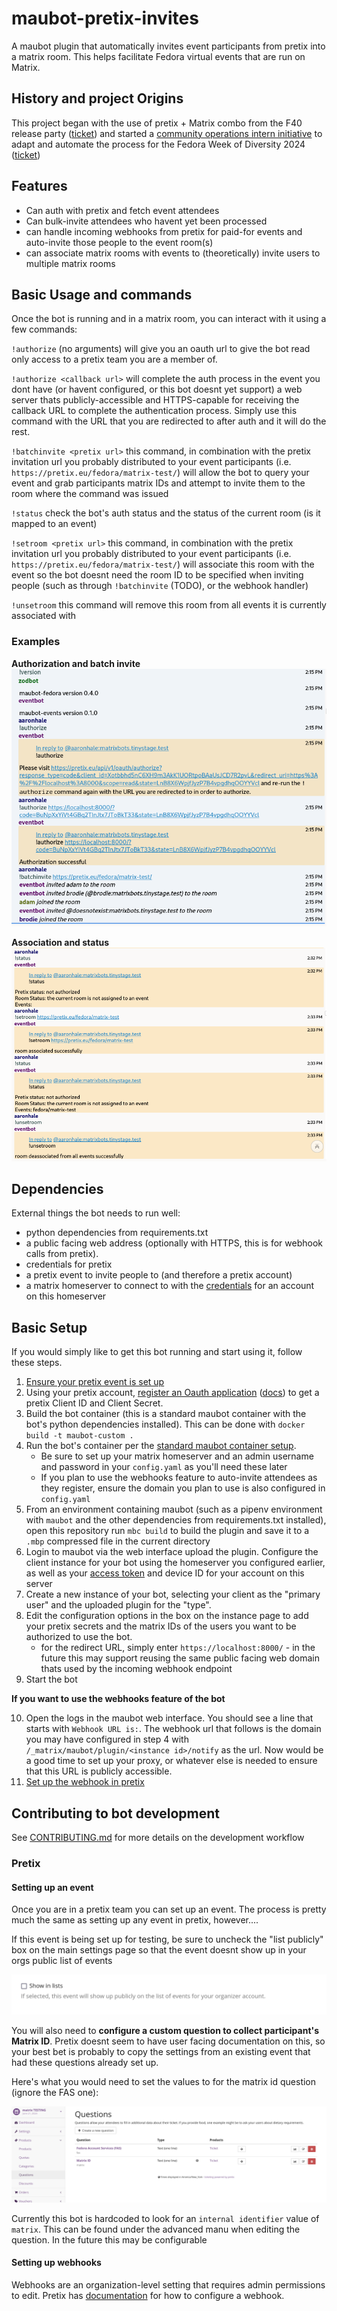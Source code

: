 # maubot-pretix-invites

A maubot plugin that automatically invites event participants from pretix into a matrix room. This helps facilitate Fedora virtual events that are run on Matrix.

## History and project Origins

This project began with the use of pretix + Matrix combo from the F40 release party ([ticket](https://gitlab.com/fedora/commops/interns/-/issues/15)) and started a [community operations intern initiative](https://gitlab.com/fedora/commops/interns/-/issues/16) to adapt and automate the process for the Fedora Week of Diversity 2024 ([ticket](https://gitlab.com/fedora/dei/week-of-diversity/-/issues/23))

## Features
- Can auth with pretix and fetch event attendees
- Can bulk-invite attendees who havent yet been processed
- can handle incoming webhooks from pretix for paid-for events and auto-invite those people to the event room(s)
- can associate matrix rooms with events to (theoretically) invite users to multiple matrix rooms

## Basic Usage and commands

Once the bot is running and in a matrix room, you can interact with it using a few commands:

`!authorize` (no arguments) will give you an oauth url to give the bot read only access to a pretix team you are a member of.

`!authorize <callback url>` will complete the auth process in the event you dont have (or havent configured, or this bot doesnt yet support) a web server thats publicly-accessible and HTTPS-capable for receiving the callback URL to complete the authentication process. Simply use this command with the URL that you are redirected to after auth and it will do the rest.

`!batchinvite <pretix url>` this command, in combination with the pretix invitation url you probably distributed to your event participants (i.e. `https://pretix.eu/fedora/matrix-test/`) will allow the bot to query your event and grab participants matrix IDs and attempt to invite them to the room where the command was issued

`!status` check the bot's auth status and the status of the current room (is it mapped to an event)

`!setroom <pretix url>` this command, in combination with the pretix invitation url you probably distributed to your event participants (i.e. `https://pretix.eu/fedora/matrix-test/`) will associate this room with the event so the bot doesnt need the room ID to be specified when inviting people (such as through `!batchinvite` (TODO), or the webhook handler)

`!unsetroom` this command will remove this room from all events it is currently associated with

### Examples
**Authorization and batch invite**
![A screenshot of a matrix conversation showing the usage of the authorization and batch invite commands](./demo/matrix%20auth%20and%20batch%20invite.png)

**Association and status**
![A screenshot of a matrix conversation showing the usage of the association and status commands](./demo/room%20association%20and%20status.png)



## Dependencies
External things the bot needs to run well:
- python dependencies from requirements.txt
- a public facing web address (optionally with HTTPS, this is for webhook calls from pretix).
- credentials for pretix
- a pretix event to invite people to (and therefore a pretix account)
- a matrix homeserver to connect to with the [credentials](https://webapps.stackexchange.com/a/138497) for an account on this homeserver


## Basic Setup

If you would simply like to get this bot running and start using it, follow these steps. 

1. [Ensure your pretix event is set up](#setting-up-an-event)
2. Using your pretix account, [register an Oauth application](https://pretix.eu/control/settings/oauth/apps/) ([docs](https://docs.pretix.eu/en/latest/api/oauth.html#registering-an-application)) to get a pretix Client ID and Client Secret.
3. Build the bot container (this is a standard maubot container with the bot's python dependencies installed). This can be done with `docker build -t maubot-custom .`
4. Run the bot's container per the [standard maubot container setup](https://docs.mau.fi/maubot/usage/setup/docker.html).
    - Be sure to set up your matrix homeserver and an admin username and password in your `config.yaml` as you'll need these later
    - If you plan to use the webhooks feature to auto-invite attendees as they register, ensure the domain you plan to use is also configured in `config.yaml`
5. From an environment containing maubot (such as a pipenv environment with `maubot` and the other dependencies from requirements.txt installed), open this repository run `mbc build` to build the plugin and save it to a `.mbp` compressed file in the current directory
6. Login to maubot via the web interface upload the plugin. Configure the client instance for your bot using the homeserver you configured earlier, as well as your [access token](https://webapps.stackexchange.com/a/138497) and device ID for your account on this server
7. Create a new instance of your bot, selecting your client as the "primary user" and the uploaded plugin for the "type".
8. Edit the configuration options in the box on the instance page to add your pretix secrets and the matrix IDs of the users you want to be authorized to use the bot.
    - for the redirect URL, simply enter `https://localhost:8000/` - in the future this may support reusing the same public facing web domain thats used by the incoming webhook endpoint
9. Start the bot

**If you want to use the webhooks feature of the bot**

10. Open the logs in the maubot web interface. You should see a line that starts with `Webhook URL is:`. The webhook url that follows is the domain you may have configured in step 4 with `/_matrix/maubot/plugin/<instance id>/notify` as the url. Now would be a good time to set up your proxy, or whatever else is needed to ensure that this URL is publicly accessible.
9. [Set up the webhook in pretix](#setting-up-webhooks) 


## Contributing to bot development

See [CONTRIBUTING.md](./CONTRIBUTING.md) for more details on the development workflow

### Pretix

#### Setting up an event

Once you are in a pretix team you can set up an event. The process is pretty much the same as setting up any event in pretix, however....

If this event is being set up for testing, be sure to uncheck the "list publicly" box on the main settings page so that the event doesnt show up in your orgs public list of events

![The "list publicly" checkbox on the main settings page of pretix that reads "Show in lists"](./demo/pretix%20public%20checkbox.png)


You will also need to **configure a custom question to collect participant's Matrix ID**. Pretix doesnt seem to have user facing documentation on this, so your best bet is probably to copy the settings from an existing event that had these questions already set up.

Here's what you would need to set the values to for the matrix id question (ignore the FAS one):

![the questions menu in pretix showing a configured matrix ID question](./demo/pretix%20questions%20setup.png)

Currently this bot is hardcoded to look for an `internal identifier` value of `matrix`. This can be found under the advanced manu when editing the question. In the future this may be configurable

#### Setting up webhooks

Webhooks are an organization-level setting that requires admin permissions to edit. Pretix has [documentation](https://docs.pretix.eu/en/latest/api/webhooks.html#configuring-webhooks) for how to configure a webhook.